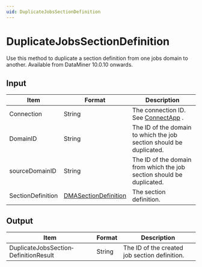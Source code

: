 ```yaml
---
uid: DuplicateJobsSectionDefinition
---
```


# DuplicateJobsSectionDefinition

Use this method to duplicate a section definition from one jobs domain to another. Available from DataMiner 10.0.10 onwards.

## Input

| Item              | Format                                                                   | Description                                                           |
|-------------------|--------------------------------------------------------------------------|-----------------------------------------------------------------------|
| Connection        | String                                                                   | The connection ID. See [ConnectApp](xref:ConnectApp) .                  |
| DomainID          | String                                                                   | The ID of the domain to which the job section should be duplicated.   |
| sourceDomainID    | String                                                                   | The ID of the domain from which the job section should be duplicated. |
| SectionDefinition | [DMASectionDefinition](xref:DMASectionDefinition) | The section definition.                                               |

## Output

| Item                                  | Format | Description                                   |
|---------------------------------------|--------|-----------------------------------------------|
| DuplicateJobsSection­DefinitionResult | String | The ID of the created job section definition. |


